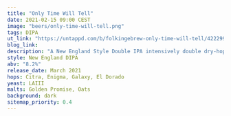 ```yaml
---
title: "Only Time Will Tell"
date: 2021-02-15 09:00 CEST
image: "beers/only-time-will-tell.png"
tags: DIPA
ut_link: "https://untappd.com/b/folkingebrew-only-time-will-tell/4222995"
blog_link:
description: "A New England Style Double IPA intensively double dry-hopped with Citra, Enigma, Galaxy and El Dorado."
style: New England DIPA
abv: "8.2%"
release_date: March 2021
hops: Citra, Enigma, Galaxy, El Dorado
yeast: LAIII
malts: Golden Promise, Oats
background: dark
sitemap_priority: 0.4
---
```

